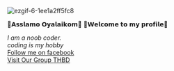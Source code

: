 ![ezgif-6-1ee1a2ff5fc8](https://user-images.githubusercontent.com/73637128/107142474-5db3c380-6959-11eb-8bad-abbbb07ca3ad.gif)


<html>
  <body>

 🔰𝗔𝘀𝘀𝗹𝗮𝗺𝗼 𝗢𝘆𝗮𝗹𝗮𝗶𝗸𝗼𝗺🔰
🔰𝗪𝗲𝗹𝗰𝗼𝗺𝗲 𝘁𝗼 𝗺𝘆 𝗽𝗿𝗼𝗳𝗶𝗹𝗲🔰




<i> I am a noob coder.</i><br>
  <i> coding is my hobby</i><br>
<a href='https://www.facebook.com/rs.RIFAT.1710'>Follow me on facebook</a><br>
<a href='https://www.facebook.com/groups/2724034734541553/'> Visit Our Group <abbr tittle='Termux Hacker Bd'>THBD</abbr></a>


  </body>
</html>
